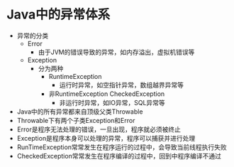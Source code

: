 # Java中的异常体系
- 异常的分类
    - Error
        - 由于JVM的错误导致的异常，如内存溢出，虚拟机错误等
    - Exception
        - 分为两种
            - RuntimeException
                - 运行时异常，如空指针异常，数组越界异常等
            - 非RuntimeException CheckedException
                - 非运行时异常，如IO异常，SQL异常等
- Java中的所有异常都来自顶级父类Throwable
- Throwable下有两个子类Exception和Error
- Error是程序无法处理的错误，一旦出现，程序就必须被终止
- Exception是程序本身可以处理的异常，程序可以捕获并进行处理
- RunTimeException常常发生在程序运行的过程中，会导致当前线程执行失败
- CheckedException常常发生在程序编译的过程中，回到中程序编译不通过